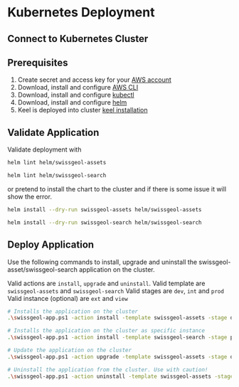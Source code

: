 # Kubernetes Deployment

## Connect to Kubernetes Cluster

## Prerequisites

1. Create secret and access key for your [AWS account](https://us-east-1.console.aws.amazon.com/iamv2/home?region=us-east-1#/security_credentials?section=IAM_credentials)
2. Download, install and configure [AWS CLI](https://docs.aws.amazon.com/cli/latest/userguide/getting-started-install.html)
3. Download, install and configure [kubectl](https://kubernetes.io/docs/tasks/tools/install-kubectl-windows/#install-nonstandard-package-tools)
4. Download, install and configure [helm](https://helm.sh/docs/intro/install/)
5. Keel is deployed into cluster [keel installation](https://keel.sh/docs/#installation)

## Validate Application

Validate deployment with
```bash
helm lint helm/swissgeol-assets
```
```bash
helm lint helm/swissgeol-search
```
or pretend to install the chart to the cluster and if there is some issue it will show the error.
```bash
helm install --dry-run swissgeol-assets helm/swissgeol-assets
```
```bash
helm install --dry-run swissgeol-search helm/swissgeol-search
```

## Deploy Application

Use the following commands to install, upgrade and uninstall the swissgeol-asset/swissgeol-search application on the cluster.

Valid actions are `install`, `upgrade` and `uninstall`.
Valid template are `swissgeol-assets` and `swissgeol-search`
Valid stages are `dev`, `int` and `prod`
Valid instance (optional) are `ext` and `view`

```bash
# Installs the application on the cluster
.\swissgeol-app.ps1 -action install -template swissgeol-assets -stage dev -context my-stage-context

# Installs the application on the cluster as specific instance
.\swissgeol-app.ps1 -action install -template swissgeol-search -stage prod -instance view -context my-stage-context

# Update the application on the cluster
.\swissgeol-app.ps1 -action upgrade -template swissgeol-assets -stage dev -context my-stage-context

# Uninstall the application from the cluster. Use with caution!
.\swissgeol-app.ps1 -action uninstall -template swissgeol-assets -stage dev -context my-stage-context
```
